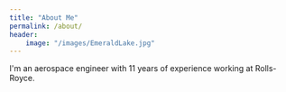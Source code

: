 ```yaml
---
title: "About Me"
permalink: /about/
header: 
    image: "/images/EmeraldLake.jpg"
---
```


I'm an aerospace engineer with 11 years of experience working at Rolls-Royce.